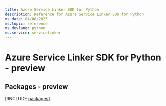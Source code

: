 ```yaml
---
title: Azure Service Linker SDK for Python
description: Reference for Azure Service Linker SDK for Python
ms.date: 04/08/2025
ms.topic: reference
ms.devlang: python
ms.service: servicelinker
---
```

# Azure Service Linker SDK for Python - preview
## Packages - preview
[!INCLUDE [packages](service-linker-index.md)]